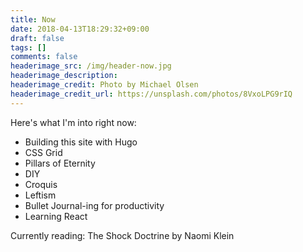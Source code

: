 ```yaml
---
title: Now
date: 2018-04-13T18:29:32+09:00
draft: false
tags: []
comments: false
headerimage_src: /img/header-now.jpg
headerimage_description:
headerimage_credit: Photo by Michael Olsen
headerimage_credit_url: https://unsplash.com/photos/8VxoLPG9rIQ
---
```


Here's what I'm into right now:
<!--more-->

- Building this site with Hugo
- CSS Grid
- Pillars of Eternity
- DIY
- Croquis
- Leftism
- Bullet Journal-ing for productivity
- Learning React

Currently reading: The Shock Doctrine by Naomi Klein
